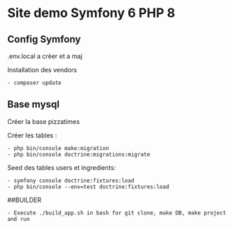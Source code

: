 # Site demo Symfony 6 PHP 8

## Config Symfony

.env.local a créer et a maj

Installation des vendors

    - composer update

## Base mysql
Créer la base pizzatimes

Créer les tables :

    - php bin/console make:migration
    - php bin/console doctrine:migrations:migrate

Seed des tables users et ingredients:

    - symfony console doctrine:fixtures:load
    - php bin/console --env=test doctrine:fixtures:load

##BUILDER

    - Execute ./build_app.sh in bash for git clone, make DB, make project and run 










